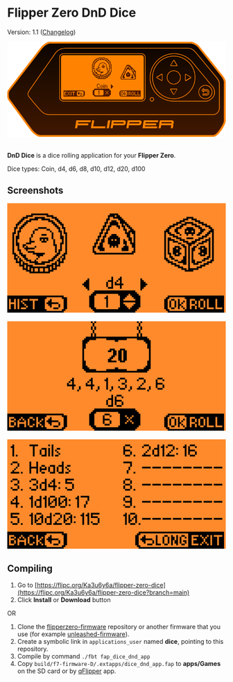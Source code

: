 # Flipper Zero DnD Dice 
Version: 1.1 ([Changelog](https://github.com/Ka3u6y6a/flipper-zero-dice/blob/main/CHANGELOG.md))

<div style="text-align:center"><img src=".flipcorg/banner.png"/></div>
<br />

**DnD Dice** is a dice rolling application for your **Flipper Zero**.

Dice types: Coin, d4, d6, d8, d10, d12, d20, d100

## Screenshots

<div style="text-align:center"><img src=".flipcorg/gallery/1-main-screen.png"/></div>
<br />
<div style="text-align:center"><img src=".flipcorg/gallery/2-roll-screen.png"/></div>
<br />
<div style="text-align:center"><img src=".flipcorg/gallery/3-history-screen.png"/></div>

## Compiling

1. Go to [https://flipc.org/Ka3u6y6a/flipper-zero-dice](https://flipc.org/Ka3u6y6a/flipper-zero-dice?branch=main)
2. Click **Install** or **Download** button

OR

1. Clone the [flipperzero-firmware](https://github.com/flipperdevices/flipperzero-firmware) repository or another firmware that you use (for example [unleashed-firmware](https://github.com/DarkFlippers/unleashed-firmware)).
2. Create a symbolic link in `applications_user` named **dice**, pointing to this repository.
3. Compile by command `./fbt fap_dice_dnd_app`
4. Copy `build/f7-firmware-D/.extapps/dice_dnd_app.fap` to **apps/Games** on the SD card or by [qFlipper](https://flipperzero.one/update) app.
